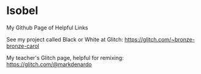 # Isobel
My Github Page of Helpful Links

See my project called Black or White at Glitch: https://glitch.com/~bronze-bronze-carol

My teacher's Glitch page, helpful for remixing: https://glitch.com/@markdenardo
